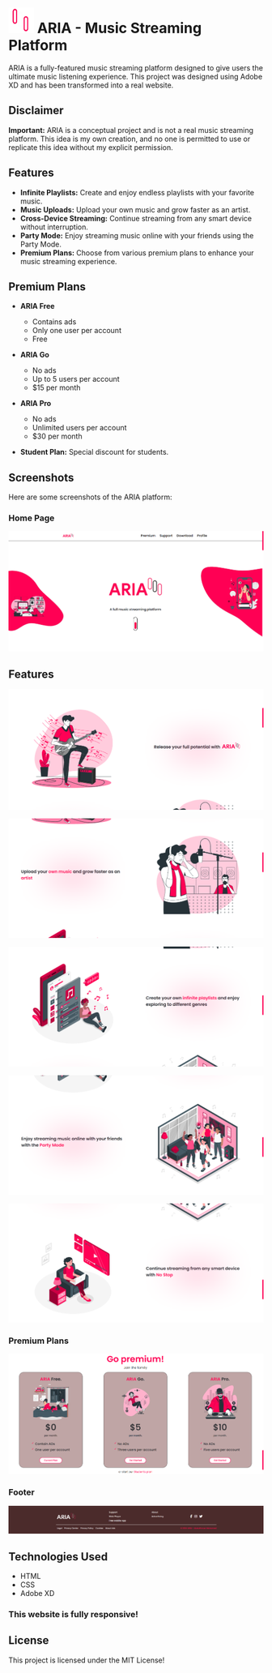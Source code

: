 # <img src="Screenshots/ICON.png" alt="Logo" width="50" height="50"> ARIA - Music Streaming Platform 

ARIA is a fully-featured music streaming platform designed to give users the ultimate music listening experience. This project was designed using Adobe XD and has been transformed into a real website.

## Disclaimer

**Important:** ARIA is a conceptual project and is not a real music streaming platform. This idea is my own creation, and no one is permitted to use or replicate this idea without my explicit permission.

## Features

- **Infinite Playlists:** Create and enjoy endless playlists with your favorite music.
- **Music Uploads:** Upload your own music and grow faster as an artist.
- **Cross-Device Streaming:** Continue streaming from any smart device without interruption.
- **Party Mode:** Enjoy streaming music online with your friends using the Party Mode.
- **Premium Plans:** Choose from various premium plans to enhance your music streaming experience.

## Premium Plans

- **ARIA Free**
  - Contains ads
  - Only one user per account
  - Free

- **ARIA Go**
  - No ads
  - Up to 5 users per account
  - $15 per month

- **ARIA Pro**
  - No ads
  - Unlimited users per account
  - $30 per month

- **Student Plan:** Special discount for students.

## Screenshots

Here are some screenshots of the ARIA platform:

### Home Page
![Screenshot 1](Screenshots/1.png)
## Features
![Screenshot 2](Screenshots/2.png)

![Screenshot 3](Screenshots/3.png)

![Screenshot 4](Screenshots/4.png)

![Screenshot 5](Screenshots/5.png)

![Screenshot 6](Screenshots/6.png)

### Premium Plans
![Screenshot 7](Screenshots/7.png)

### Footer
![Screenshot 8](Screenshots/8.png)


## Technologies Used

- HTML
- CSS
- Adobe XD

### This website is fully responsive!

## License
This project is licensed under the MIT License!
